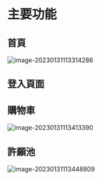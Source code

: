 # 主要功能

## 首頁

![image-20230131113314286](https://i.imgur.com/dXeAGwi.jpg)

## 登入頁面



## 購物車

![image-20230131113413390](https://i.imgur.com/nTdermo.png)

## 許願池

![image-20230131113448809](https://i.imgur.com/QDKzxey.png)
